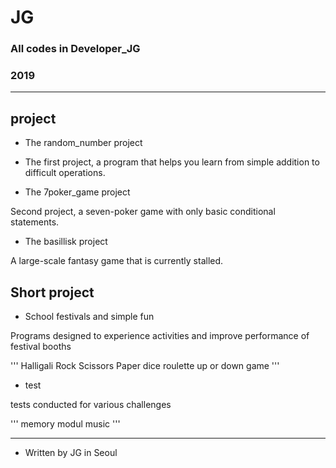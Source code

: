 # JG
### All codes in Developer_JG

### 2019
---

## project

- The random_number project
* The first project, a program that helps you learn from simple addition to difficult operations.


- The 7poker_game project

Second project, a seven-poker game with only basic conditional statements.


- The basillisk project

A large-scale fantasy game that is currently stalled.

## Short project

- School festivals and simple fun

Programs designed to experience activities and
improve performance of festival booths

'''
Halligali
Rock Scissors Paper
dice
roulette
up or down game
'''

- test

tests conducted for various challenges

'''
memory
modul
music
'''

---
 * Written by JG in Seoul
